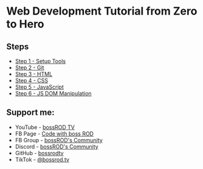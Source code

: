 # Web Development Tutorial from Zero to Hero

## Steps

- [Step 1 - Setup Tools](./step-1_setup-tools/README.md) 
- [Step 2 - Git](./step-2_git/README.md)
- [Step 3 - HTML](./step-3_html/README.md)
- [Step 4 - CSS](./step-4_css/README.md)
- [Step 5 - JavaScript](./step-5_javascript/README.md)
- [Step 6 - JS DOM Manipulation](./step-6_js-dom-manipulation/README.md)

## Support me:

- YouTube - [bossROD TV](https://www.youtube.com/bossrodtv)
- FB Page - [Code with boss ROD](https://www.facebook.com/codewithbossrod)
- FB Group - [bossROD's Community](https://www.facebook.com/groups/bossrodscommunity)
- Discord - [bossROD's Community](https://discord.gg/kvZQQzBFhD)
- GitHub - [bossrodtv](https://www.github.com/bossrodtv)
- TikTok - [@bossrod.tv](https://www.tiktok.com/@bossrod.tv)

